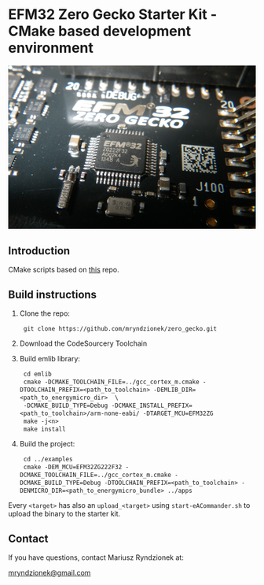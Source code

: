 EFM32 Zero Gecko Starter Kit - CMake based development environment
==================================================================

![kit](images/kit.png?raw=true "Kit EFM32ZG_STK3200")

Introduction
------------

CMake scripts based on [this](https://github.com/alatarum/cmake-emlib) repo.

Build instructions
------------------

1. Clone the repo:

		git clone https://github.com/mryndzionek/zero_gecko.git

2. Download the CodeSourcery Toolchain

3. Build emlib library:

		cd emlib
		cmake -DCMAKE_TOOLCHAIN_FILE=../gcc_cortex_m.cmake -DTOOLCHAIN_PREFIX=<path_to_toolchain> -DEMLIB_DIR=<path_to_energymicro_dir>  \
		-DCMAKE_BUILD_TYPE=Debug -DCMAKE_INSTALL_PREFIX=<path_to_toolchain>/arm-none-eabi/ -DTARGET_MCU=EFM32ZG
		make -j<n>
		make install

4. Build the project:

		cd ../examples
		cmake -DEM_MCU=EFM32ZG222F32 -DCMAKE_TOOLCHAIN_FILE=../gcc_cortex_m.cmake -DCMAKE_BUILD_TYPE=Debug -DTOOLCHAIN_PREFIX=<path_to_toolchain> -DENMICRO_DIR=<path_to_energymicro_bundle> ../apps

Every `<target>` has also an `upload_<target>` using `start-eACommander.sh` to upload the binary to the starter kit.

Contact
-------
If you have questions, contact Mariusz Ryndzionek at:

<mryndzionek@gmail.com>
